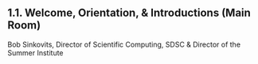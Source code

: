 ## 1.1. Welcome, Orientation, & Introductions (Main Room)
Bob Sinkovits, Director of Scientific Computing, SDSC & Director of the Summer Institute
